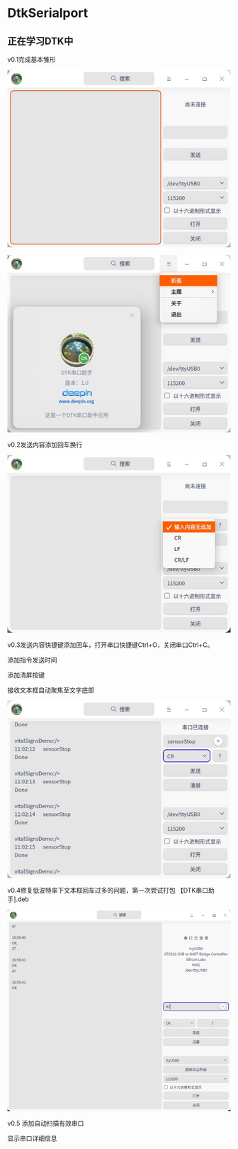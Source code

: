 # DtkSerialport

## 正在学习DTK中
v0.1完成基本雏形


![运行效果图1](https://github.com/houyawei-NO1/DtkSerialport/blob/master/%E6%88%AA%E5%9B%BE%E5%BD%95%E5%B1%8F_DtkSerialport_20210102181832.jpg)

![运行效果图2](https://github.com/houyawei-NO1/DtkSerialport/blob/master/%E6%88%AA%E5%9B%BE%E5%BD%95%E5%B1%8F_DtkSerialport_20210102181916.jpg)

v0.2发送内容添加回车换行

![v0.2运行效果图](https://github.com/houyawei-NO1/DtkSerialport/blob/master/v0.2.jpg)

v0.3发送内容快捷键添加回车，打开串口快捷键Ctrl+O，关闭串口Ctrl+C。

添加指令发送时间

添加清屏按键

接收文本框自动聚焦至文字底部

![v0.3运行效果图](https://github.com/houyawei-NO1/DtkSerialport/blob/master/v0.3.jpg)

v0.4修复低波特率下文本框回车过多的问题，第一次尝试打包 【DTK串口助手].deb

![v0.5运行效果图](https://github.com/houyawei-NO1/DtkSerialport/blob/master/v0.5.jpg)

v0.5
添加自动扫描有效串口

显示串口详细信息